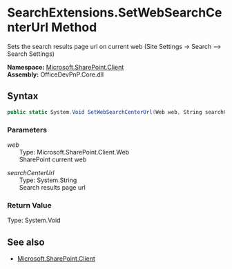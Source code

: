 # SearchExtensions.SetWebSearchCenterUrl Method  
Sets the search results page url on current web (Site Settings -> Search --> Search Settings)  

**Namespace:** [Microsoft.SharePoint.Client](Microsoft.SharePoint.Client.md)  
**Assembly:** OfficeDevPnP.Core.dll  
## Syntax
```C#
public static System.Void SetWebSearchCenterUrl(Web web, String searchCenterUrl)
```
### Parameters
*web*  
&emsp;&emsp;Type: Microsoft.SharePoint.Client.Web  
&emsp;&emsp;SharePoint current web  
  
*searchCenterUrl*  
&emsp;&emsp;Type: System.String  
&emsp;&emsp;Search results page url  
  
### Return Value
Type: System.Void  

## See also
- [Microsoft.SharePoint.Client](Microsoft.SharePoint.Client.md)

